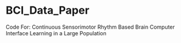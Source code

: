 # BCI_Data_Paper
Code For: Continuous Sensorimotor Rhythm Based Brain Computer Interface Learning in a Large Population
